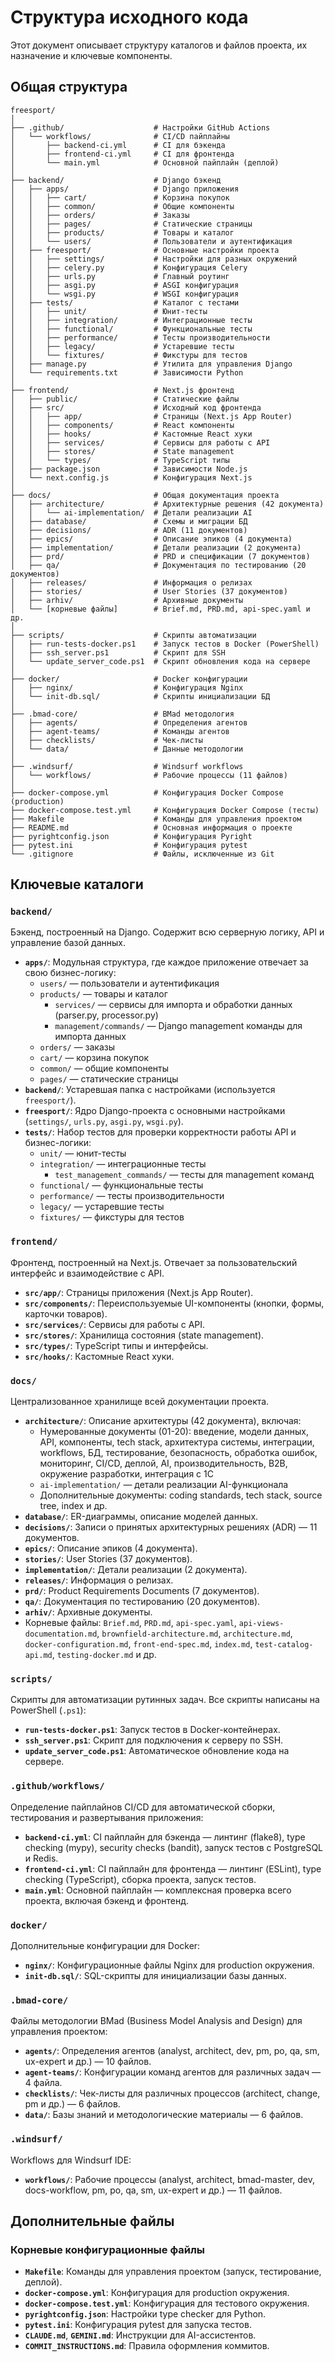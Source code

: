 # Структура исходного кода

Этот документ описывает структуру каталогов и файлов проекта, их назначение и ключевые компоненты.

## Общая структура

```text
freesport/
│
├── .github/                    # Настройки GitHub Actions
│   └── workflows/              # CI/CD пайплайны
│       ├── backend-ci.yml      # CI для бэкенда
│       ├── frontend-ci.yml     # CI для фронтенда
│       └── main.yml            # Основной пайплайн (деплой)
│
├── backend/                    # Django бэкенд
│   ├── apps/                   # Django приложения
│   │   ├── cart/               # Корзина покупок
│   │   ├── common/             # Общие компоненты
│   │   ├── orders/             # Заказы
│   │   ├── pages/              # Статические страницы
│   │   ├── products/           # Товары и каталог
│   │   └── users/              # Пользователи и аутентификация
│   ├── freesport/              # Основные настройки проекта
│   │   ├── settings/           # Настройки для разных окружений
│   │   ├── celery.py           # Конфигурация Celery
│   │   ├── urls.py             # Главный роутинг
│   │   ├── asgi.py             # ASGI конфигурация
│   │   └── wsgi.py             # WSGI конфигурация
│   ├── tests/                  # Каталог с тестами
│   │   ├── unit/               # Юнит-тесты
│   │   ├── integration/        # Интеграционные тесты
│   │   ├── functional/         # Функциональные тесты
│   │   ├── performance/        # Тесты производительности
│   │   ├── legacy/             # Устаревшие тесты
│   │   └── fixtures/           # Фикстуры для тестов
│   ├── manage.py               # Утилита для управления Django
│   └── requirements.txt        # Зависимости Python
│
├── frontend/                   # Next.js фронтенд
│   ├── public/                 # Статические файлы
│   ├── src/                    # Исходный код фронтенда
│   │   ├── app/                # Страницы (Next.js App Router)
│   │   ├── components/         # React компоненты
│   │   ├── hooks/              # Кастомные React хуки
│   │   ├── services/           # Сервисы для работы с API
│   │   ├── stores/             # State management
│   │   └── types/              # TypeScript типы
│   ├── package.json            # Зависимости Node.js
│   └── next.config.js          # Конфигурация Next.js
│
├── docs/                       # Общая документация проекта
│   ├── architecture/           # Архитектурные решения (42 документа)
│   │   └── ai-implementation/  # Детали реализации AI
│   ├── database/               # Схемы и миграции БД
│   ├── decisions/              # ADR (11 документов)
│   ├── epics/                  # Описание эпиков (4 документа)
│   ├── implementation/         # Детали реализации (2 документа)
│   ├── prd/                    # PRD и спецификации (7 документов)
│   ├── qa/                     # Документация по тестированию (20 документов)
│   ├── releases/               # Информация о релизах
│   ├── stories/                # User Stories (37 документов)
│   ├── arhiv/                  # Архивные документы
│   └── [корневые файлы]        # Brief.md, PRD.md, api-spec.yaml и др.
│
├── scripts/                    # Скрипты автоматизации
│   ├── run-tests-docker.ps1    # Запуск тестов в Docker (PowerShell)
│   ├── ssh_server.ps1          # Скрипт для SSH
│   └── update_server_code.ps1  # Скрипт обновления кода на сервере
│
├── docker/                     # Docker конфигурации
│   ├── nginx/                  # Конфигурация Nginx
│   └── init-db.sql/            # Скрипты инициализации БД
│
├── .bmad-core/                 # BMad методология
│   ├── agents/                 # Определения агентов
│   ├── agent-teams/            # Команды агентов
│   ├── checklists/             # Чек-листы
│   └── data/                   # Данные методологии
│
├── .windsurf/                  # Windsurf workflows
│   └── workflows/              # Рабочие процессы (11 файлов)
│
├── docker-compose.yml          # Конфигурация Docker Compose (production)
├── docker-compose.test.yml     # Конфигурация Docker Compose (тесты)
├── Makefile                    # Команды для управления проектом
├── README.md                   # Основная информация о проекте
├── pyrightconfig.json          # Конфигурация Pyright
├── pytest.ini                  # Конфигурация pytest
└── .gitignore                  # Файлы, исключенные из Git
```

## Ключевые каталоги

### `backend/`

Бэкенд, построенный на Django. Содержит всю серверную логику, API и управление базой данных.

- **`apps/`**: Модульная структура, где каждое приложение отвечает за свою бизнес-логику:
  - `users/` — пользователи и аутентификация
  - `products/` — товары и каталог
    - `services/` — сервисы для импорта и обработки данных (parser.py, processor.py)
    - `management/commands/` — Django management команды для импорта данных
  - `orders/` — заказы
  - `cart/` — корзина покупок
  - `common/` — общие компоненты
  - `pages/` — статические страницы
- **`backend/`**: Устаревшая папка с настройками (используется `freesport/`).
- **`freesport/`**: Ядро Django-проекта с основными настройками (`settings/`, `urls.py`, `asgi.py`, `wsgi.py`).
- **`tests/`**: Набор тестов для проверки корректности работы API и бизнес-логики:
  - `unit/` — юнит-тесты
  - `integration/` — интеграционные тесты
    - `test_management_commands/` — тесты для management команд
  - `functional/` — функциональные тесты
  - `performance/` — тесты производительности
  - `legacy/` — устаревшие тесты
  - `fixtures/` — фикстуры для тестов

### `frontend/`

Фронтенд, построенный на Next.js. Отвечает за пользовательский интерфейс и взаимодействие с API.

- **`src/app/`**: Страницы приложения (Next.js App Router).
- **`src/components/`**: Переиспользуемые UI-компоненты (кнопки, формы, карточки товаров).
- **`src/services/`**: Сервисы для работы с API.
- **`src/stores/`**: Хранилища состояния (state management).
- **`src/types/`**: TypeScript типы и интерфейсы.
- **`src/hooks/`**: Кастомные React хуки.

### `docs/`

Централизованное хранилище всей документации проекта.

- **`architecture/`**: Описание архитектуры (42 документа), включая:
  - Нумерованные документы (01-20): введение, модели данных, API, компоненты, tech stack, архитектура системы, интеграции, workflows, БД, тестирование, безопасность, обработка ошибок, мониторинг, CI/CD, деплой, AI, производительность, B2B, окружение разработки, интеграция с 1C
  - `ai-implementation/` — детали реализации AI-функционала
  - Дополнительные документы: coding standards, tech stack, source tree, index и др.
- **`database/`**: ER-диаграммы, описание моделей данных.
- **`decisions/`**: Записи о принятых архитектурных решениях (ADR) — 11 документов.
- **`epics/`**: Описание эпиков (4 документа).
- **`stories/`**: User Stories (37 документов).
- **`implementation/`**: Детали реализации (2 документа).
- **`releases/`**: Информация о релизах.
- **`prd/`**: Product Requirements Documents (7 документов).
- **`qa/`**: Документация по тестированию (20 документов).
- **`arhiv/`**: Архивные документы.
- Корневые файлы: `Brief.md`, `PRD.md`, `api-spec.yaml`, `api-views-documentation.md`, `brownfield-architecture.md`, `architecture.md`, `docker-configuration.md`, `front-end-spec.md`, `index.md`, `test-catalog-api.md`, `testing-docker.md` и др.

### `scripts/`

Скрипты для автоматизации рутинных задач. Все скрипты написаны на PowerShell (`.ps1`):

- **`run-tests-docker.ps1`**: Запуск тестов в Docker-контейнерах.
- **`ssh_server.ps1`**: Скрипт для подключения к серверу по SSH.
- **`update_server_code.ps1`**: Автоматическое обновление кода на сервере.

### `.github/workflows/`

Определение пайплайнов CI/CD для автоматической сборки, тестирования и развертывания приложения:

- **`backend-ci.yml`**: CI пайплайн для бэкенда — линтинг (flake8), type checking (mypy), security checks (bandit), запуск тестов с PostgreSQL и Redis.
- **`frontend-ci.yml`**: CI пайплайн для фронтенда — линтинг (ESLint), type checking (TypeScript), сборка проекта, запуск тестов.
- **`main.yml`**: Основной пайплайн — комплексная проверка всего проекта, включая бэкенд и фронтенд.

### `docker/`

Дополнительные конфигурации для Docker:

- **`nginx/`**: Конфигурационные файлы Nginx для production окружения.
- **`init-db.sql/`**: SQL-скрипты для инициализации базы данных.

### `.bmad-core/`

Файлы методологии BMad (Business Model Analysis and Design) для управления проектом:

- **`agents/`**: Определения агентов (analyst, architect, dev, pm, po, qa, sm, ux-expert и др.) — 10 файлов.
- **`agent-teams/`**: Конфигурации команд агентов для различных задач — 4 файла.
- **`checklists/`**: Чек-листы для различных процессов (architect, change, pm и др.) — 6 файлов.
- **`data/`**: Базы знаний и методологические материалы — 6 файлов.

### `.windsurf/`

Workflows для Windsurf IDE:

- **`workflows/`**: Рабочие процессы (analyst, architect, bmad-master, dev, docs-workflow, pm, po, qa, sm, ux-expert и др.) — 11 файлов.

## Дополнительные файлы

### Корневые конфигурационные файлы

- **`Makefile`**: Команды для управления проектом (запуск, тестирование, деплой).
- **`docker-compose.yml`**: Конфигурация для production окружения.
- **`docker-compose.test.yml`**: Конфигурация для тестового окружения.
- **`pyrightconfig.json`**: Настройки type checker для Python.
- **`pytest.ini`**: Конфигурация pytest для запуска тестов.
- **`CLAUDE.md`**, **`GEMINI.md`**: Инструкции для AI-ассистентов.
- **`COMMIT_INSTRUCTIONS.md`**: Правила оформления коммитов.
